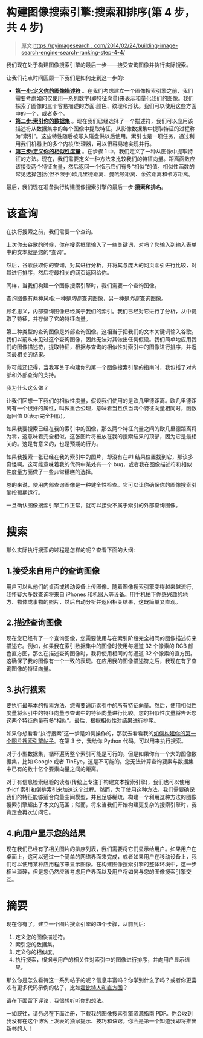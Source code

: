 # 构建图像搜索引擎:搜索和排序(第 4 步，共 4 步)

> 原文:[https://pyimagesearch . com/2014/02/24/building-image-search-engine-search-ranking-step-4-4/](https://pyimagesearch.com/2014/02/24/building-image-search-engine-searching-ranking-step-4-4/)

我们现在处于构建图像搜索引擎的最后一步——接受查询图像并执行实际搜索。

让我们花点时间回顾一下我们是如何走到这一步的:

*   **[第一步:定义你的图像描述符](https://pyimagesearch.com/2014/02/03/building-an-image-search-engine-defining-your-image-descriptor-step-1-of-4/ "Step 1: Defining Your Image Descriptor.")** 。在我们考虑建立一个图像搜索引擎之前，我们需要考虑如何仅使用一系列数字(即特征向量)来表示和量化我们的图像。我们探索了图像的三个容易描述的方面:颜色、纹理和形状。我们可以使用这些方面中的一个，或者多个。
*   **[第二步:索引你的数据集](https://pyimagesearch.com/2014/02/10/building-an-image-search-engine-indexing-your-dataset-step-2-of-4/ "Step 2: Indexing Your Dataset")** 。现在我们已经选择了一个描述符，我们可以应用该描述符从数据集中的每个图像中提取特征。从影像数据集中提取特征的过程称为“索引”。这些特性随后被写入磁盘供以后使用。索引也是一项任务，通过利用我们机器上的多个内核/处理器，可以很容易地实现并行。
*   **[第三步:定义你的相似性度量](https://pyimagesearch.com/2014/02/17/building-an-image-search-engine-defining-your-similarity-metric-step-3-of-4/ "Step 3: Defining Your Similarity Metric.")** 。在步骤 1 中，我们定义了一种从图像中提取特征的方法。现在，我们需要定义一种方法来比较我们的特征向量。距离函数应该接受两个特征向量，然后返回一个指示它们有多“相似”的值。相似性函数的常见选择包括(但不限于)欧几里德距离、曼哈顿距离、余弦距离和卡方距离。

最后，我们现在准备执行构建图像搜索引擎的最后一步:**搜索和排名**。

# 该查询

在执行搜索之前，我们需要一个查询。

上次你去谷歌的时候，你在搜索框里输入了一些关键词，对吗？您输入到输入表单中的文本就是您的“查询”。

然后，谷歌获取你的查询，对其进行分析，并将其与庞大的网页索引进行比较，对其进行排序，然后将最相关的网页返回给你。

同样，当我们构建一个图像搜索引擎时，我们需要一个查询图像。

查询图像有两种风格:一种是*内部*查询图像，另一种是*外部*查询图像。

顾名思义，内部查询图像已经属于我们的索引。我们已经对它进行了分析，从中提取了特征，并存储了它的特征向量。

第二种类型的查询图像是外部查询图像。这相当于把我们的文本关键词输入谷歌。我们以前从未见过这个查询图像，因此无法对其做出任何假设。我们简单地应用我们的图像描述符，提取特征，根据与查询的相似性对索引中的图像进行排序，并返回最相关的结果。

你可能还记得，当我写关于构建你的第一个图像搜索引擎的指南时，我包括了对内部和外部查询的支持。

我为什么这么做？

让我们回想一下我们的相似性度量，假设我们使用的是欧几里德距离。欧几里德距离有一个很好的属性，叫做重合公理，意味着当且仅当两个特征向量相同时，函数返回值 0(表示完全相似)。

如果我要搜索已经在我的索引中的图像，那么两个特征向量之间的欧几里德距离将为零，这意味着完全相似。这张图片将被放在我的搜索结果的顶部，因为它是最相关的。这是有意义的，也是预期的行为。

如果我搜索一张已经在我的索引中的图片，却没有在#1 结果位置找到它，那该多奇怪啊。这可能意味着我的代码中某处有一个 bug，或者我在图像描述符和相似性度量方面做了一些非常糟糕的选择。

总的来说，使用内部查询图像是一种健全性检查。它可以让你确保你的图像搜索引擎按预期运行。

一旦确认图像搜索引擎工作正常，就可以接受不属于索引的外部查询图像。

# 搜索

那么实际执行搜索的过程是怎样的呢？查看下面的大纲:

## 1.接受来自用户的查询图像

用户可以从他们的桌面或移动设备上传图像。随着图像搜索引擎变得越来越流行，我怀疑大多数查询将来自 iPhones 和机器人等设备。用手机拍下你感兴趣的地方、物体或事物的照片，然后自动分析并返回相关结果，这既简单又直观。

## 2.描述查询图像

现在您已经有了一个查询图像，您需要使用与在索引阶段完全相同的图像描述符来描述它。例如，如果我在索引数据集中的图像时使用每通道 32 个像素的 RGB 颜色直方图，那么在描述查询图像时，我将使用相同的每通道 32 个像素的直方图。这确保了我的图像有一个一致的表现。在应用我的图像描述符之后，我现在有了查询图像的特征向量。

## 3.执行搜索

要执行最基本的搜索方法，您需要遍历索引中的所有特征向量。然后，使用相似性度量将索引中的特征向量与查询中的特征向量进行比较。您的相似性度量将告诉您这两个特征向量有多“相似”。最后，根据相似性对结果进行排序。

如果你想看看“执行搜索”这一步是如何操作的，那就去看看我的[如何构建你的第一个图片搜索引擎帖子](https://pyimagesearch.com/2014/01/27/hobbits-and-histograms-a-how-to-guide-to-building-your-first-image-search-engine-in-python/)。在第 3 步，我给你 Python 代码，可以用来执行搜索。

对于小型数据集，循环遍历整个索引可能是可行的。但是如果你有一个大的图像数据集，比如 Google 或者 TinEye，这是不可能的。您无法计算查询要素与数据集中已有的数十亿个要素向量之间的距离。

对于有信息检索经验的读者(传统上专注于构建文本搜索引擎)，我们也可以使用 tf-idf 索引和倒排索引来加速这个过程。然而，为了使用这种方法，我们需要确保我们的特征能够适合向量空间模型，并且足够稀疏。构建一个利用这种方法的图像搜索引擎超出了本文的范围；然而，将来当我们开始构建更复杂的搜索引擎时，我肯定会再次访问它。

## 4.向用户显示您的结果

现在我们已经有了相关图片的排序列表，我们需要将它们显示给用户。如果用户在桌面上，这可以通过一个简单的网络界面来完成，或者如果用户在移动设备上，我们可以使用某种应用程序来显示图像。在构建图像搜索引擎的整体环境中，这一步相当琐碎，但是您仍然应该考虑用户界面以及用户将如何与您的图像搜索引擎交互。

# 摘要

现在你有了，建立一个图片搜索引擎的四个步骤，从前到后:

1.  定义您的图像描述符。
2.  索引您的数据集。
3.  定义你的相似度。
4.  执行搜索，根据与用户的相关性对索引中的图像进行排序，并向用户显示结果。

那么你是怎么看待这一系列帖子的呢？信息丰富吗？你学到什么了吗？或者你更喜欢有更多代码示例的帖子，比如[霍比特人和直方图](https://pyimagesearch.com/2014/01/27/hobbits-and-histograms-a-how-to-guide-to-building-your-first-image-search-engine-in-python/)？

请在下面留下评论，我很想听听你的想法。

一如既往，请务必在下面注册，下载我的图像搜索引擎资源指南 PDF。你会收到我没有在这个博客上发表的独家提示、技巧和诀窍。你会是第一个知道我即将推出新书的人！